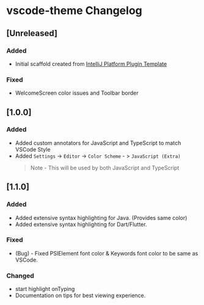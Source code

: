 <!-- Keep a Changelog guide -> https://keepachangelog.com -->

# vscode-theme Changelog

## [Unreleased]
### Added
- Initial scaffold created from [IntelliJ Platform Plugin Template](https://github.com/JetBrains/intellij-platform-plugin-template)

### Fixed
- WelcomeScreen color issues and Toolbar border

## [1.0.0]
### Added
- Added custom annotators for JavaScript and TypeScript to match VSCode Style
- Added `Settings` -> `Editor` -> `Color Scheme` - > `JavaScript (Extra)`
  > Note - This will be used by both JavaScript and TypeScript

## [1.1.0]
### Added
- Added extensive syntax highlighting for Java. (Provides same color)
- Added extensive syntax highlighting for Dart/Flutter.
### Fixed
- (Bug) - Fixed PSIElement font color & Keywords font color to be same as VSCode.
### Changed
- start highlight onTyping
- Documentation on tips for best viewing experience.
